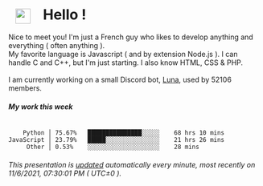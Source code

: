 #   <img src="https://cdn.discordapp.com/attachments/679810768274849990/913544448951091250/68747470733a2f2f656d6f6a69732e736c61636b6d6f6a69732e636f6d2f656d6f6a69732f696d616765732f313539333535353338392f393537392f626c6f625f657863697465642e6769663f31353933353535333839.gif" style="vertical-align:middle;" width="30px">   Hello !
Nice to meet you! I'm just a French guy who likes to develop anything and everything ( often anything ). <br/>My favorite language is Javascript ( and by extension Node.js ). I can handle C and C++, but I'm just starting. I also know HTML, CSS & PHP.<br/><br/>
I am currently working on a small Discord bot, [Luna](https://github.com/Asgarrrr/Luna), used by 52106 members.<br/>
##### My work this week<br/>
```![image](https://user-images.githubusercontent.com/36574651/143501977-11dcb8b6-af22-46e5-8e42-f6ea263dbe2f.gif)

    Python │ 75.67%   ███████████████░░░░░    68 hrs 10 mins
JavaScript │ 23.79%   █████░░░░░░░░░░░░░░░    21 hrs 26 mins
     Other │ 0.53%    ░░░░░░░░░░░░░░░░░░░░    28 mins
```
###### This presentation is [updated](https://github.com/Asgarrrr) automatically every minute, most recently on 11/6/2021, 07:30:01 PM ( UTC±0 ).
